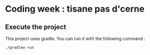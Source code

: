 # Coding week : tisane pas d'cerne

## Execute the project

This project uses gradle. You can run it with the following command :

``` bash
./gradlew run
```
